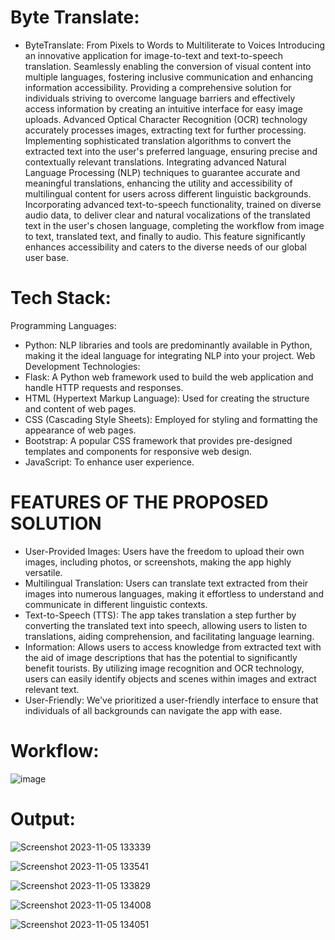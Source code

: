# Byte Translate:
- ByteTranslate: From Pixels to Words to Multiliterate to Voices 
Introducing an innovative application for image-to-text and text-to-speech translation. 
Seamlessly enabling the conversion of visual content into multiple languages, fostering inclusive communication and enhancing information accessibility.
Providing a comprehensive solution for individuals striving to overcome language barriers and effectively access information by creating an intuitive interface for easy image uploads. 
Advanced Optical Character Recognition (OCR) technology accurately processes images, extracting text for further processing.
Implementing sophisticated translation algorithms to convert the extracted text into the user's preferred language, ensuring precise and contextually relevant translations.
Integrating advanced Natural Language Processing (NLP) techniques to guarantee accurate and meaningful translations, enhancing the utility and accessibility of multilingual content for users across different linguistic backgrounds.
Incorporating advanced text-to-speech functionality, trained on diverse audio data, to deliver clear and natural vocalizations of the translated text in the user's chosen language, completing the workflow from image to text, translated text, and finally to audio. 
This feature significantly enhances accessibility and caters to the diverse needs of our global user base.

# Tech Stack:
Programming Languages: 
- Python: NLP libraries and tools are predominantly available in Python, making it 
the ideal language for integrating NLP into your project. 
Web Development Technologies: 
- Flask: A Python web framework used to build the web application and handle HTTP 
requests and responses. 
-  HTML (Hypertext Markup Language): Used for creating the structure and content 
of web pages. 
- CSS (Cascading Style Sheets): Employed for styling and formatting the appearance 
of web pages. 
- Bootstrap: A popular CSS framework that provides pre-designed templates and 
components for responsive web design. 
- JavaScript: To enhance user experience.

# FEATURES OF THE PROPOSED SOLUTION 
- User-Provided Images: Users have the freedom to upload their own images, including photos, or 
screenshots, making the app highly versatile. 
- Multilingual Translation: Users can translate text extracted from their images into numerous 
languages, making it effortless to understand and communicate in different linguistic contexts. 
- Text-to-Speech (TTS): The app takes translation a step further by converting the translated text 
into speech, allowing users to listen to translations, aiding comprehension, and facilitating 
language learning. 
- Information: Allows users to access knowledge from extracted text with the aid of image 
descriptions that has the potential to significantly benefit tourists. By utilizing image   recognition 
and OCR technology, users can easily identify objects and scenes within images and extract 
relevant text. 
- User-Friendly: We've prioritized a user-friendly interface to ensure that individuals of all 
backgrounds can navigate the app with ease.

# Workflow:
![image](https://github.com/Lekhamm/Byte-Translate/assets/117354716/034bba63-450d-42f1-9b20-504905552b04)

# Output:
![Screenshot 2023-11-05 133339](https://github.com/Lekhamm/Byte-Translate/assets/117354716/8f3571c1-6297-42ac-a7d0-f5a06bda7f3d)

![Screenshot 2023-11-05 133541](https://github.com/Lekhamm/Byte-Translate/assets/117354716/cbc736d9-6e53-42ed-aa68-66844b256a8c)

![Screenshot 2023-11-05 133829](https://github.com/Lekhamm/Byte-Translate/assets/117354716/3451d5a7-edf1-45fe-a8ec-e1d015463560)

![Screenshot 2023-11-05 134008](https://github.com/Lekhamm/Byte-Translate/assets/117354716/548839d2-9a22-45d8-b45f-0ee5fe0367d7)

![Screenshot 2023-11-05 134051](https://github.com/Lekhamm/Byte-Translate/assets/117354716/c4dbfbdd-0cec-4238-925e-8d6fd876aa05)






